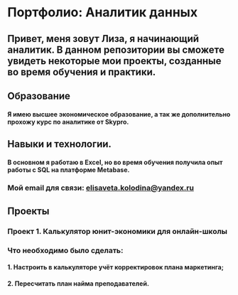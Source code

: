 # Портфолио: Аналитик данных
## Привет, меня зовут Лиза, я начинающий аналитик. В данном репозитории вы сможете увидеть некоторые мои проекты, созданные во время обучения и практики.
## Образование
#### Я имею высшее экономическое образование, а так же дополнительно прохожу курс по аналитике от Skypro.
## Навыки и технологии.
#### В основном я работаю в Excel, но во время обучения получила опыт работы с SQL на платформе Metabase.
### Мой email для связи: elisaveta.kolodina@yandex.ru
## Проекты
### Проект 1. Калькулятор юнит-экономики для онлайн-школы
### Что необходимо было сделать:
#### 1. Настроить в калькуляторе учёт корректировок плана маркетинга;
#### 2. Пересчитать план найма преподавателей.
